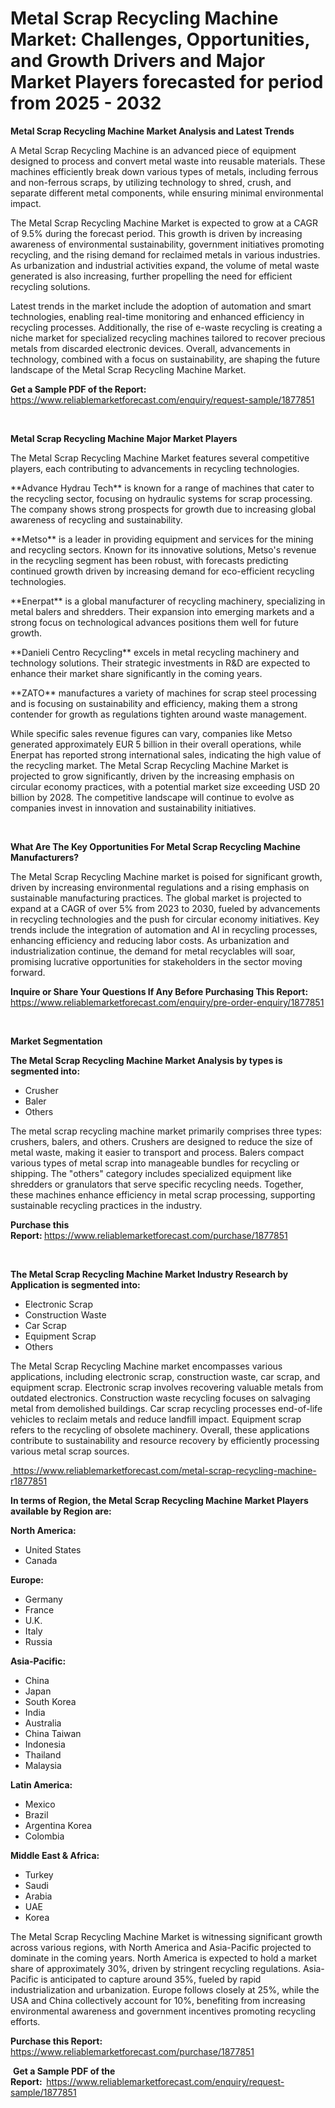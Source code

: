 <p><h1>Metal Scrap Recycling Machine Market: Challenges, Opportunities, and Growth Drivers and Major Market Players forecasted for period from 2025 - 2032</h1></p><p><strong>Metal Scrap Recycling Machine Market Analysis and Latest Trends</strong></p>
<p><p>A Metal Scrap Recycling Machine is an advanced piece of equipment designed to process and convert metal waste into reusable materials. These machines efficiently break down various types of metals, including ferrous and non-ferrous scraps, by utilizing technology to shred, crush, and separate different metal components, while ensuring minimal environmental impact.</p><p>The Metal Scrap Recycling Machine Market is expected to grow at a CAGR of 9.5% during the forecast period. This growth is driven by increasing awareness of environmental sustainability, government initiatives promoting recycling, and the rising demand for reclaimed metals in various industries. As urbanization and industrial activities expand, the volume of metal waste generated is also increasing, further propelling the need for efficient recycling solutions.</p><p>Latest trends in the market include the adoption of automation and smart technologies, enabling real-time monitoring and enhanced efficiency in recycling processes. Additionally, the rise of e-waste recycling is creating a niche market for specialized recycling machines tailored to recover precious metals from discarded electronic devices. Overall, advancements in technology, combined with a focus on sustainability, are shaping the future landscape of the Metal Scrap Recycling Machine Market.</p></p>
<p><strong>Get a Sample PDF of the Report:&nbsp;</strong> <a href="https://www.reliablemarketforecast.com/enquiry/request-sample/1877851?utm_campaign=3135&utm_medium=2&utm_source=Github&utm_content=ia&utm_term=16042025&utm_id=metal-scrap-recycling-machine">https://www.reliablemarketforecast.com/enquiry/request-sample/1877851</a></p>
<p>&nbsp;</p>
<p><strong>Metal Scrap Recycling Machine Major Market Players</strong></p>
<p><p>The Metal Scrap Recycling Machine Market features several competitive players, each contributing to advancements in recycling technologies. </p><p>**Advance Hydrau Tech** is known for a range of machines that cater to the recycling sector, focusing on hydraulic systems for scrap processing. The company shows strong prospects for growth due to increasing global awareness of recycling and sustainability.</p><p>**Metso** is a leader in providing equipment and services for the mining and recycling sectors. Known for its innovative solutions, Metso's revenue in the recycling segment has been robust, with forecasts predicting continued growth driven by increasing demand for eco-efficient recycling technologies.</p><p>**Enerpat** is a global manufacturer of recycling machinery, specializing in metal balers and shredders. Their expansion into emerging markets and a strong focus on technological advances positions them well for future growth.</p><p>**Danieli Centro Recycling** excels in metal recycling machinery and technology solutions. Their strategic investments in R&D are expected to enhance their market share significantly in the coming years.</p><p>**ZATO** manufactures a variety of machines for scrap steel processing and is focusing on sustainability and efficiency, making them a strong contender for growth as regulations tighten around waste management.</p><p>While specific sales revenue figures can vary, companies like Metso generated approximately EUR 5 billion in their overall operations, while Enerpat has reported strong international sales, indicating the high value of the recycling market. The Metal Scrap Recycling Machine Market is projected to grow significantly, driven by the increasing emphasis on circular economy practices, with a potential market size exceeding USD 20 billion by 2028. The competitive landscape will continue to evolve as companies invest in innovation and sustainability initiatives.</p></p>
<p>&nbsp;</p>
<p><strong>What Are The Key Opportunities For Metal Scrap Recycling Machine Manufacturers?</strong></p>
<p><p>The Metal Scrap Recycling Machine market is poised for significant growth, driven by increasing environmental regulations and a rising emphasis on sustainable manufacturing practices. The global market is projected to expand at a CAGR of over 5% from 2023 to 2030, fueled by advancements in recycling technologies and the push for circular economy initiatives. Key trends include the integration of automation and AI in recycling processes, enhancing efficiency and reducing labor costs. As urbanization and industrialization continue, the demand for metal recyclables will soar, promising lucrative opportunities for stakeholders in the sector moving forward.</p></p>
<p><strong>Inquire or Share Your Questions If Any Before Purchasing This Report:</strong> <a href="https://www.reliablemarketforecast.com/enquiry/pre-order-enquiry/1877851?utm_campaign=3135&utm_medium=2&utm_source=Github&utm_content=ia&utm_term=16042025&utm_id=metal-scrap-recycling-machine">https://www.reliablemarketforecast.com/enquiry/pre-order-enquiry/1877851</a></p>
<p>&nbsp;</p>
<p><strong>Market Segmentation</strong></p>
<p><strong>The Metal Scrap Recycling Machine Market Analysis by types is segmented into:</strong></p>
<p><ul><li>Crusher</li><li>Baler</li><li>Others</li></ul></p>
<p><p>The metal scrap recycling machine market primarily comprises three types: crushers, balers, and others. Crushers are designed to reduce the size of metal waste, making it easier to transport and process. Balers compact various types of metal scrap into manageable bundles for recycling or shipping. The "others" category includes specialized equipment like shredders or granulators that serve specific recycling needs. Together, these machines enhance efficiency in metal scrap processing, supporting sustainable recycling practices in the industry.</p></p>
<p><strong>Purchase this Report:&nbsp;</strong><a href="https://www.reliablemarketforecast.com/purchase/1877851?utm_campaign=3135&utm_medium=2&utm_source=Github&utm_content=ia&utm_term=16042025&utm_id=metal-scrap-recycling-machine">https://www.reliablemarketforecast.com/purchase/1877851</a></p>
<p>&nbsp;</p>
<p><strong>The Metal Scrap Recycling Machine Market Industry Research by Application is segmented into:</strong></p>
<p><ul><li>Electronic Scrap</li><li>Construction Waste</li><li>Car Scrap</li><li>Equipment Scrap</li><li>Others</li></ul></p>
<p><p>The Metal Scrap Recycling Machine market encompasses various applications, including electronic scrap, construction waste, car scrap, and equipment scrap. Electronic scrap involves recovering valuable metals from outdated electronics. Construction waste recycling focuses on salvaging metal from demolished buildings. Car scrap recycling processes end-of-life vehicles to reclaim metals and reduce landfill impact. Equipment scrap refers to the recycling of obsolete machinery. Overall, these applications contribute to sustainability and resource recovery by efficiently processing various metal scrap sources.</p></p>
<p><a href="https://www.reliablemarketforecast.com/metal-scrap-recycling-machine-r1877851?utm_campaign=3135&utm_medium=2&utm_source=Github&utm_content=ia&utm_term=16042025&utm_id=metal-scrap-recycling-machine">&nbsp;https://www.reliablemarketforecast.com/metal-scrap-recycling-machine-r1877851</a></p>
<p><strong>In terms of Region, the Metal Scrap Recycling Machine Market Players available by Region are:</strong></p>
<p>
    <p> <strong> North America: </strong>
        <ul>
            <li>United States</li>
            <li>Canada</li>
        </ul>
        </p> 
    <p> <strong> Europe: </strong>
        <ul>
            <li>Germany</li>
            <li>France</li>
            <li>U.K.</li>
            <li>Italy</li>
            <li>Russia</li>
        </ul>
        </p> 
    <p> <strong> Asia-Pacific: </strong>
        <ul>
            <li>China</li>
            <li>Japan</li>
            <li>South Korea</li>
            <li>India</li>
            <li>Australia</li>
            <li>China Taiwan</li>
            <li>Indonesia</li>
            <li>Thailand</li>
            <li>Malaysia</li>
        </ul>
        </p> 
    <p> <strong> Latin America: </strong>
        <ul>
            <li>Mexico</li>
            <li>Brazil</li>
            <li>Argentina Korea</li>
            <li>Colombia</li>
        </ul>
        </p> 
    <p> <strong> Middle East & Africa: </strong>
        <ul>
            <li>Turkey</li>
            <li>Saudi</li>
            <li>Arabia</li>
            <li>UAE</li>
            <li>Korea</li>
        </ul>
    </p>
    </p>
<p><p>The Metal Scrap Recycling Machine Market is witnessing significant growth across various regions, with North America and Asia-Pacific projected to dominate in the coming years. North America is expected to hold a market share of approximately 30%, driven by stringent recycling regulations. Asia-Pacific is anticipated to capture around 35%, fueled by rapid industrialization and urbanization. Europe follows closely at 25%, while the USA and China collectively account for 10%, benefiting from increasing environmental awareness and government incentives promoting recycling efforts.</p></p>
<p><strong>Purchase this Report: </strong><a href="https://www.reliablemarketforecast.com/purchase/1877851?utm_campaign=3135&utm_medium=2&utm_source=Github&utm_content=ia&utm_term=16042025&utm_id=metal-scrap-recycling-machine">https://www.reliablemarketforecast.com/purchase/1877851</a></p>
<p>&nbsp;<strong>Get a Sample PDF of the Report:&nbsp;&nbsp;</strong><a href="https://www.reliablemarketforecast.com/enquiry/request-sample/1877851?utm_campaign=3135&utm_medium=2&utm_source=Github&utm_content=ia&utm_term=16042025&utm_id=metal-scrap-recycling-machine">https://www.reliablemarketforecast.com/enquiry/request-sample/1877851</a></p>
<p><strong></strong></p>
<p><p></p><p></p><p></p></p>